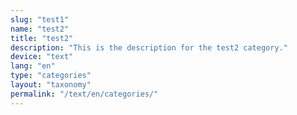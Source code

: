 ```yaml
---
slug: "test1"
name: "test2"
title: "test2"
description: "This is the description for the test2 category."
device: "text"
lang: "en"
type: "categories"
layout: "taxonomy"
permalink: "/text/en/categories/"
---
```

